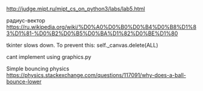 http://judge.mipt.ru/mipt_cs_on_python3/labs/lab5.html

радиус-вектор
https://ru.wikipedia.org/wiki/%D0%A0%D0%B0%D0%B4%D0%B8%D1%83%D1%81-%D0%B2%D0%B5%D0%BA%D1%82%D0%BE%D1%80

tkinter slows down.
To prevent this:
self._canvas.delete(ALL)

cant implement using graphics.py

Simple bouncing physics
https://physics.stackexchange.com/questions/117091/why-does-a-ball-bounce-lower


